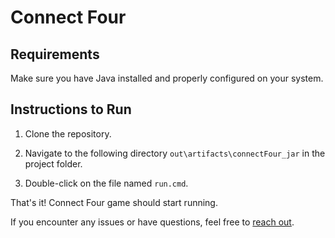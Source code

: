 # Connect Four

## Requirements

Make sure you have Java installed and properly configured on your system.

## Instructions to Run

1. Clone the repository.

2. Navigate to the following directory `out\artifacts\connectFour_jar` in the project folder.

3. Double-click on the file named `run.cmd`.

That's it! Connect Four game should start running. 

If you encounter any issues or have questions, feel free to [reach out](https://www.linkedin.com/in/ashutosh-praharaj-0b1070298).


